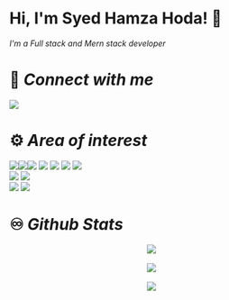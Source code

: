 # Hi, I'm Syed Hamza Hoda! 👋

*I'm a Full stack and Mern stack developer*


# 📱  *Connect with me*
<a href="mailto:syedhamzahoda@gmail.com"> <img src="https://camo.githubusercontent.com/571384769c09e0c66b45e39b5be70f68f552db3e2b2311bc2064f0d4a9f5983b/68747470733a2f2f696d672e736869656c64732e696f2f62616467652f476d61696c2d4431343833363f7374796c653d666f722d7468652d6261646765266c6f676f3d676d61696c266c6f676f436f6c6f723d7768697465"> </a>





# :gear: *Area of interest*
<img src="https://img.shields.io/badge/Python-FFD43B?style=for-the-badge&logo=python&logoColor=darkgreen"><img src="https://img.shields.io/badge/Django-323330?style=for-the-badge&logo=django&logoColor=g1DBFB"><img src="https://img.shields.io/badge/Flask-000000?style=for-the-badge&logo=flask&logoColor=white"> <img src="https://img.shields.io/badge/Node.js-339933?style=for-the-badge&logo=nodedotjs&logoColor=white"> <img src="https://img.shields.io/badge/Express.js-000000?style=for-the-badge&logo=express&logoColor=white"> <img src="https://img.shields.io/badge/GIT-E44C30?style=for-the-badge&logo=git&logoColor=white">  <img src="https://img.shields.io/badge/React-323330?style=for-the-badge&logo=react&logoColor=g1DBFB"> <br>  <img src="https://img.shields.io/badge/HTML5-E34F26?style=for-the-badge&logo=html5&logoColor=white">  <img src="https://img.shields.io/badge/CSS3-1572B6?style=for-the-badge&logo=css3&logoColor=white"> <br>
<img src="https://img.shields.io/badge/Visual_Studio_Code-0078D4?style=for-the-badge&logo=visual%20studio%20code&logoColor=white">  <img src="https://img.shields.io/badge/Postman-FF6C37?style=for-the-badge&logo=Postman&logoColor=white">



# :infinity: *Github Stats*
<div style="display:flex; flex-direction:column; justify-content:center; align-items:center;">
<img src="https://github-readme-stats.vercel.app/api?username=hamzahoda&theme=dark"><br>
<img src="https://github-readme-streak-stats.herokuapp.com/?user=hamzahoda&theme=dark"><br>
<img src="https://github-readme-stats.vercel.app/api/top-langs/?username=hamzahoda&theme=dark"><br>
</div>
